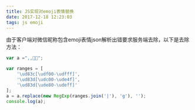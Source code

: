 ```yaml
---
title: JS实现对emoji表情替换
date: 2017-12-18 12:23:03
tags: js emoji
---
```

由于客户端对微信昵称包含emoji表情json解析出错要求服务端去除，以下是去除方法：
```js
var a =",,🐶🐅";

var ranges = [
    '\ud83c[\udf00-\udfff]',
    '\ud83d[\udc00-\ude4f]',
    '\ud83d[\ude80-\udeff]'
];
a = a.replace(new RegExp(ranges.join('|'), 'g'), '');
console.log(a);
```